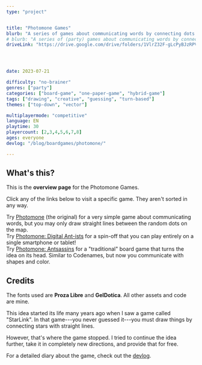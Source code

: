 ```yaml
---
type: "project"


title: "Photomone Games"
blurb: "A series of games about communicating words by connecting dots or weirder methods."
# blurb: "A series of (party) games about communicating words by connecting dots, or weirder methods, because you're ants."
driveLink: "https://drive.google.com/drive/folders/1VlrZ32F-gLcPyBJzRPVzZOv0M2ZNq5Rn"




date: 2023-07-21

difficulty: "no-brainer"
genres: ["party"]
categories: ["board-game", "one-paper-game", "hybrid-game"]
tags: ["drawing", "creative", "guessing", "turn-based"]
themes: ["top-down", "vector"]

multiplayermode: "competitive"
language: EN
playtime: 30
playercount: [2,3,4,5,6,7,8]
ages: everyone
devlog: "/blog/boardgames/photomone/"

---
```




## What's this?

This is the **overview page** for the Photomone Games.

Click any of the links below to visit a specific game. They aren't sorted in any way.

<div class="photomone-link-block">
Try <a href="/photomone-games/draw/photomone/">Photomone</a> (the original) for a very simple game about communicating words, but you may only draw straight lines between the random dots on the map.
</div>

<div class="photomone-link-block">
Try <a href="/photomone-games/draw/photomone-digital-antists/">Photomone: Digital Ant-ists</a> for a spin-off that you can play entirely on a single smartphone or tablet!
</div>

<div class="photomone-link-block">
Try <a href="/photomone-games/draw/photomone-antsassins/">Photomone: Antsassins</a> for a "traditional" board game that turns the idea on its head. Similar to Codenames, but now you communicate with shapes and color.
</div>


## Credits

The fonts used are **Proza Libre** and **GelDotica**. All other assets and code are mine.

This idea started its life many years ago when I saw a game called "StarLink". In that game---you never guessed it---you must draw things by connecting stars with straight lines. 

However, that's where the game stopped. I tried to continue the idea further, take it in completely new directions, and provide that for free.

For a detailed diary about the game, check out the [devlog](/blog/boardgames/photomone/).

